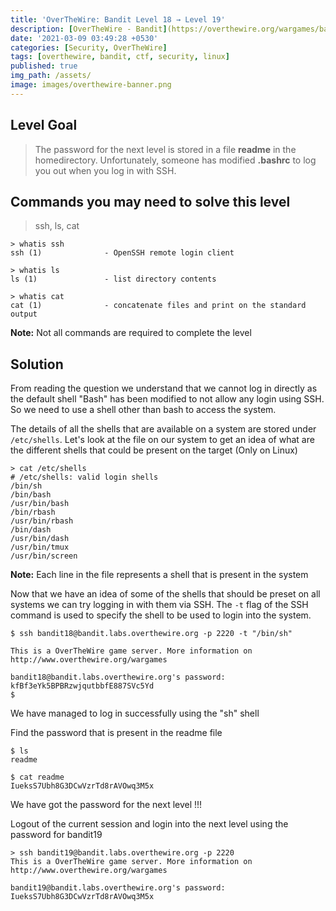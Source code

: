 ```yaml
---
title: 'OverTheWire: Bandit Level 18 → Level 19'
description: [OverTheWire - Bandit](https://overthewire.org/wargames/bandit/bandit19.html)'
date: '2021-03-09 03:49:28 +0530'
categories: [Security, OverTheWire]
tags: [overthewire, bandit, ctf, security, linux]
published: true
img_path: /assets/
image: images/overthewire-banner.png
---
```


## Level Goal

> The password for the next level is stored in a file **readme** in the homedirectory. Unfortunately, someone has modified **.bashrc** to log you out when you log in with SSH.

## Commands you may need to solve this level

> ssh, ls, cat

```
> whatis ssh  
ssh (1)              - OpenSSH remote login client

> whatis ls  
ls (1)               - list directory contents

> whatis cat  
cat (1)              - concatenate files and print on the standard output
```

**Note:** Not all commands are required to complete the level

## Solution

From reading the question we understand that we cannot log in directly as the default shell "Bash" has been modified to not allow any login using SSH. So we need to use a shell other than bash to access the system.

The details of all the shells that are available on a system are stored under `/etc/shells`. Let's look at the file on our system to get an idea of what are the different shells that could be present on the target (Only on Linux)

```
> cat /etc/shells  
# /etc/shells: valid login shells  
/bin/sh  
/bin/bash  
/usr/bin/bash  
/bin/rbash  
/usr/bin/rbash  
/bin/dash  
/usr/bin/dash  
/usr/bin/tmux  
/usr/bin/screen
```

**Note:** Each line in the file represents a shell that is present in the system

Now that we have an idea of some of the shells that should be preset on all systems we can try logging in with them via SSH. The `-t` flag of the SSH command is used to specify the shell to be used to login into the system.

```
$ ssh bandit18@bandit.labs.overthewire.org -p 2220 -t "/bin/sh"

This is a OverTheWire game server. More information on http://www.overthewire.org/wargames

bandit18@bandit.labs.overthewire.org's password: kfBf3eYk5BPBRzwjqutbbfE887SVc5Yd
$
```

We have managed to log in successfully using the "sh" shell

Find the password that is present in the readme file

```
$ ls  
readme

$ cat readme  
IueksS7Ubh8G3DCwVzrTd8rAVOwq3M5x
```

We have got the password for the next level !!!

Logout of the current session and login into the next level using the password for bandit19

```
> ssh bandit19@bandit.labs.overthewire.org -p 2220
This is a OverTheWire game server. More information on http://www.overthewire.org/wargames

bandit19@bandit.labs.overthewire.org's password: IueksS7Ubh8G3DCwVzrTd8rAVOwq3M5x
```